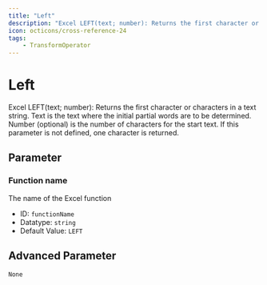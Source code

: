 ```yaml
---
title: "Left"
description: "Excel LEFT(text; number): Returns the first character or characters in a text string. Text is the text where the initial partial words are to be determined. Number (optional) is the number of characters for the start text. If this parameter is not defined, one character is returned."
icon: octicons/cross-reference-24
tags: 
    - TransformOperator
---
```

# Left
<!-- This file was generated - DO NOT CHANGE IT MANUALLY -->



Excel LEFT(text; number): Returns the first character or characters in a text string. Text is the text where the initial partial words are to be determined. Number (optional) is the number of characters for the start text. If this parameter is not defined, one character is returned.

## Parameter

### Function name

The name of the Excel function

- ID: `functionName`
- Datatype: `string`
- Default Value: `LEFT`





## Advanced Parameter

`None`